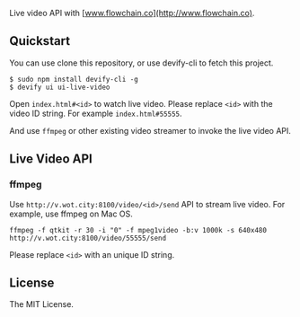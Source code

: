 
Live video API with [www.flowchain.co](http://www.flowchain.co).

## Quickstart

You can use clone this repository, or use devify-cli to fetch this project.

```
$ sudo npm install devify-cli -g
$ devify ui ui-live-video
```

Open ```index.html#<id>``` to watch live video. Please replace ```<id>``` with the video ID string. For example ```index.html#55555```.


And use ```ffmpeg``` or other existing video streamer to invoke the live video API.

## Live Video API

### ffmpeg

Use ```http://v.wot.city:8100/video/<id>/send``` API to stream live video. For example, use ffmpeg on Mac OS. 

```
ffmpeg -f qtkit -r 30 -i "0" -f mpeg1video -b:v 1000k -s 640x480 http://v.wot.city:8100/video/55555/send
```

Please replace ```<id>``` with an unique ID string.

## License

The MIT License.
